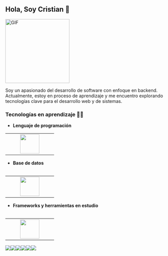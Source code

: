 ## Hola, Soy Cristian 👋
<img alt="GIF" src="https://media2.giphy.com/media/v1.Y2lkPTc5MGI3NjExeG41Ymg4dzRkOG4ycTRjMGF4YzQzN3I0N2prY2lzNXNkMzI1dHBzZSZlcD12MV9pbnRlcm5hbF9naWZfYnlfaWQmY3Q9dg/CJRKhi0sixPav1P6MN/giphy.gif" width = 200/>

Soy un apasionado del desarrollo de software con enfoque en backend. Actualmente, estoy en proceso de aprendizaje y me encuentro explorando tecnologías clave para el desarrollo web y de sistemas.
### Tecnologías en aprendizaje :woman_technologist:
- **Lenguaje de programación**
<table>
<tbody>
 <tr>
<td align="center" width="50%">
<img height=60px src="https://img.icons8.com/?size=100&id=Fycm8TUhWmFU&format=png&color=000000"> 
</td>
 <table>  

 - **Base de datos**
<table>
<tbody>
 <tr>
<td align="center" width="50%">
<img height=60px src="https://img.icons8.com/?size=100&id=Fycm8TUhWmFU&format=png&color=000000"> 
</td>
 <table> 

- **Frameworks y herramientas en estudio**
<table>
<tbody>
 <tr>
<td align="center" width="50%">
<img height=60px src="https://img.icons8.com/?size=100&id=Fycm8TUhWmFU&format=png&color=000000"> 
</td>
 <table> 
 <img src="https://img.shields.io/badge/C%23-239120?style=for-the-badge&logo=c-sharp&logoColor=white" />  
<img src="https://img.shields.io/badge/SQL%20Server-CC2927?style=for-the-badge&logo=microsoft%20sql%20server&logoColor=white" />
<img src="https://img.shields.io/badge/ASP.NET-5C2D91?style=for-the-badge&logo=dotnet&logoColor=white" />
<img src="https://img.shields.io/badge/Visual%20Studio-5C2D91?style=for-the-badge&logo=visual%20studio&logoColor=white" />
<img src="https://img.shields.io/badge/Git-F05032?style=for-the-badge&logo=git&logoColor=white" />
<img src="https://img.shields.io/badge/GitHub-181717?style=for-the-badge&logo=github&logoColor=white" />





